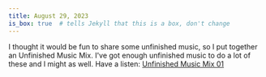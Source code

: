 ```yaml
---
title: August 29, 2023
is_box: true  # tells Jekyll that this is a box, don't change
---
```

I thought it would be fun to share some unfinished music, so I put together an Unfinished Music Mix. I've got enough unfinished music to do a lot of these and I might as well. Have a listen: [Unfinished Music Mix 01](https://www.youtube.com/watch?v=BbWs2e42lGg)
